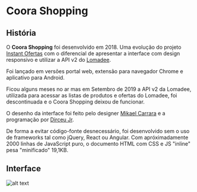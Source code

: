 # Coora Shopping

## História
O **Coora Shopping** foi desenvolvido em 2018. Uma evolução do projeto [Instant Ofertas](https://github.com/dirceup/instant-ofertas) com o diferencial de apresentar a interface com design responsivo e utilizar a API v2 do [Lomadee](https://www.lomadee.com/).

Foi lançado em versões portal web, extensão para navegador Chrome e aplicativo para Android.

Ficou alguns meses no ar mas em Setembro de 2019 a API v2 da Lomadee, utilizada para acessar as listas de produtos e ofertas do Lomadee, foi descontinuada e o Coora Shopping deixou de funcionar.

O desenho da interface foi feito pelo designer [Mikael Carrara](https://github.com/mikaelcarrara) e a programação por [Dirceu Jr](https://github.com/dirceup).

De forma a evitar código-fonte desnecessário, foi desenvolvido sem o uso de frameworks tal como jQuery, React ou Angular. Com apróximadamente 2000 linhas de JavaScript puro, o documento HTML com CSS e JS "inline" pesa "minificado" 19,1KB.

## Interface
![alt text](https://raw.githubusercontent.com/dirceup/coora-shopping/master/pics.png)
